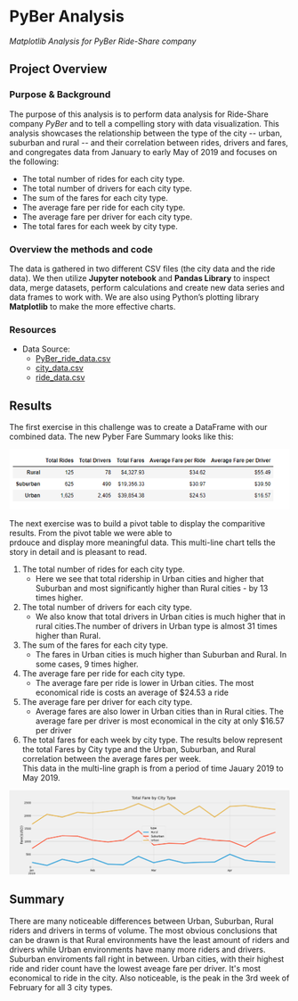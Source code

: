 # PyBer Analysis
*Matplotlib Analysis for PyBer Ride-Share company*

## Project Overview 
### Purpose & Background

The purpose of this analysis is to perform data analysis for Ride-Share company *PyBer* and to tell a compelling story with data visualization. This analysis showcases the relationship between the type of the city -- urban, suburban and rural -- and their correlation between rides, drivers and fares, and congregates data from January to early May of 2019 and focuses on the following: 

-	The total number of rides for each city type. 
-	The total number of drivers for each city type.
-	The sum of the fares for each city type.
-	The average fare per ride for each city type.
-	The average fare per driver for each city type.
-	The total fares for each week by city type. 

### Overview the methods and code
The data is gathered in two different CSV files (the city data and the ride data). We then utilize **Jupyter notebook** and **Pandas Library** to inspect data, merge datasets,
perform calculations and create new data series and data frames to work with.  We are also using Python’s plotting library **Matplotlib** to make the more effective charts. 

### Resources
- Data Source: 
  - [PyBer_ride_data.csv](https://github.com/mjrotter4445/Pyber_Analysis/blob/main/Resources/PyBer_ride_data.csv)
  - [city_data.csv](https://github.com/mjrotter4445/Pyber_Analysis/blob/main/Resources/city_data.csv)
  - [ride_data.csv](https://github.com/mjrotter4445/Pyber_Analysis/blob/main/Resources/ride_data.csv)

## Results 
The first exercise in this challenge was to create a DataFrame with our combined data.  The new Pyber Fare Summary looks like this: 

![Pyber datafame](https://github.com/mjrotter4445/Pyber_Analysis/blob/main/Graphics/PyBer%20Summary%20DataFrame.png)
 
The next exercise was to build a pivot table to display the comparitive results. From the pivot table we were able to  
prdouce and display more meaningful data.  This multi-line chart tells the story in detail and is pleasant to read. 

1. The total number of rides for each city type. 
   - Here we see that total ridership in Urban cities and higher that Suburban and most significantly higher than 
     Rural cities - by 13 times higher.  
2. The total number of drivers for each city type.
   - We also know that total drivers in Urban cities is much higher that in rural cities.The number of drivers
     in Urban type is almost 31 times higher than Rural.  
3. The sum of the fares for each city type.
   - The fares in Urban cities is much higher than Suburban and Rural. In some cases, 9 times higher.  
4. The average fare per ride for each city type.
   - The average fare per ride is lower in Urban cities. The most economical ride is costs an 
     average of $24.53 a ride
5. The average fare per driver for each city type.
   - Average fares are also lower in Urban cities than in Rural cities.  The average fare per driver 
     is most economical in the city at only $16.57 per driver
6. The total fares for each week by city type. The results below represent the 
   total Fares by City type and the Urban, Suburban, and Rural correlation between the average fares per week.    
   This data in the multi-line graph is from a period of time Jauary 2019 to May 2019.
   
 ![Multiple Line Chart Tot Fares by City Type](https://github.com/mjrotter4445/Pyber_Analysis/blob/main/Graphics/PyBer_fare_summary.png)

 
 
## Summary 
There are many noticeable differences between Urban, Suburban, Rural riders and drivers in terms of volume. The most obvious conclusions 
that can be drawn is that Rural environments have the least amount of riders and drivers while Urban environments have many more riders 
and drivers. Suburban enviroments fall right in between.  Urban cities, with their highest ride and rider count have the lowest aveage 
fare per driver.  It's most economical to ride in the city.    Also noticeable, is the peak in the 3rd week of February for all 3 city types.    
